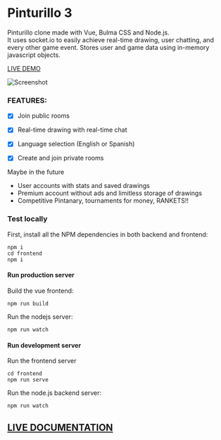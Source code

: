 # Pinturillo 3

Pinturillo clone made with Vue, Bulma CSS and Node.js.  
It uses socket.io to easily achieve real-time drawing, user chatting, and every other game event.
Stores user and game data using in-memory javascript objects.

[LIVE DEMO](https://pinturillo3.herokuapp.com)

![Screenshot](https://i.imgur.com/HmzoRiR.png)

### FEATURES:

- [x] Join public rooms
- [x] Real-time drawing with real-time chat
- [x] Language selection (English or Spanish)
- [x] Create and join private rooms


Maybe in the future

- User accounts with stats and saved drawings
- Premium account without ads and limitless storage of drawings
- Competitive Pintanary, tournaments for money, RANKETS!!

### Test locally

First, install all the NPM dependencies in both backend and frontend:
```
npm i
cd frontend
npm i
```

#### Run production server

Build the vue frontend:

```
npm run build
```

Run the nodejs server:

```
npm run watch
```
#### Run development server
Run the frontend server
```
cd frontend
npm run serve
```

Run the node.js backend server:

```
npm run watch
```

## [LIVE DOCUMENTATION](https://pinturillo3-docs.netlify.com)
